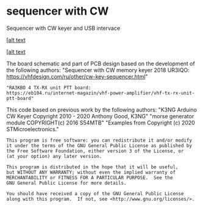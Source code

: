 # sequencer with CW
Sequencer with CW keyer and USB intervace


[[alt text](screenshots/seq1.png "Sequencer assembled board")

[[alt text](screenshots/seq1.png "Sequencer assembled board")

The board schematic and part of PCB design based on the development of the following authors:
	"Sequencer with CW memory keyer 2018 UR3IQO:
	https://vhfdesign.com/ru/other/cw-key-sequencer.html"

	"RA3KBO 4 TX-RX unit PTT board:
	https://eb104.ru/internet-magazin/vhf-power-amplifier/vhf-tx-rx-unit-ptt-board"


This code based on previous work by the following authors:
	"K3NG Arduino CW Keyer Copyright 2010 - 2020 Anthony Good, K3NG"
	"morse generator module COPYRIGHT(c) 2016 S54MTB"
	"Examples from Copyright (c) 2020 STMicroelectronics."


    This program is free software: you can redistribute it and/or modify
    it under the terms of the GNU General Public License as published by
    the Free Software Foundation, either version 3 of the License, or
    (at your option) any later version.

    This program is distributed in the hope that it will be useful,
    but WITHOUT ANY WARRANTY; without even the implied warranty of
    MERCHANTABILITY or FITNESS FOR A PARTICULAR PURPOSE.  See the
    GNU General Public License for more details.

    You should have received a copy of the GNU General Public License 
    along with this program.  If not, see <http://www.gnu.org/licenses/>.
